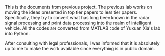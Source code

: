 This is the documents from previous project. The previous lab works on moving the ideas presented in top tier papers to less tier papers. Specifically, they try to convert what has long been known in the radar signal processing and point data processing into the realm of intelligent vehicle. All the codes are converted from MATLAB code of Yuxuan Xia's lab into Python. 

After consulting with legal professionals, I was informed that it is absolutely up to me to make the work available since everything is in public domain. 


